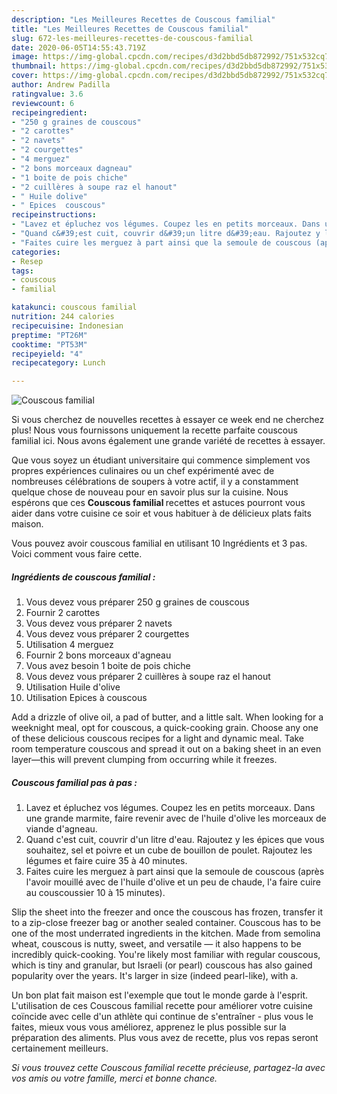 ```yaml
---
description: "Les Meilleures Recettes de Couscous familial"
title: "Les Meilleures Recettes de Couscous familial"
slug: 672-les-meilleures-recettes-de-couscous-familial
date: 2020-06-05T14:55:43.719Z
image: https://img-global.cpcdn.com/recipes/d3d2bbd5db872992/751x532cq70/couscous-familial-photo-principale-de-la-recette.jpg
thumbnail: https://img-global.cpcdn.com/recipes/d3d2bbd5db872992/751x532cq70/couscous-familial-photo-principale-de-la-recette.jpg
cover: https://img-global.cpcdn.com/recipes/d3d2bbd5db872992/751x532cq70/couscous-familial-photo-principale-de-la-recette.jpg
author: Andrew Padilla
ratingvalue: 3.6
reviewcount: 6
recipeingredient:
- "250 g graines de couscous"
- "2 carottes"
- "2 navets"
- "2 courgettes"
- "4 merguez"
- "2 bons morceaux dagneau"
- "1 boite de pois chiche"
- "2 cuillères à soupe raz el hanout"
- " Huile dolive"
- " Epices  couscous"
recipeinstructions:
- "Lavez et épluchez vos légumes. Coupez les en petits morceaux. Dans une grande marmite, faire revenir avec de l&#39;huile d&#39;olive les morceaux de viande d&#39;agneau."
- "Quand c&#39;est cuit, couvrir d&#39;un litre d&#39;eau. Rajoutez y les épices que vous souhaitez, sel et poivre et un cube de bouillon de poulet. Rajoutez les légumes et faire cuire 35 à 40 minutes."
- "Faites cuire les merguez à part ainsi que la semoule de couscous (après l&#39;avoir mouillé avec de l&#39;huile d&#39;olive et un peu de chaude, l&#39;a faire cuire au couscoussier 10 à 15 minutes)."
categories:
- Resep
tags:
- couscous
- familial

katakunci: couscous familial 
nutrition: 244 calories
recipecuisine: Indonesian
preptime: "PT26M"
cooktime: "PT53M"
recipeyield: "4"
recipecategory: Lunch

---
```



![Couscous familial](https://img-global.cpcdn.com/recipes/d3d2bbd5db872992/751x532cq70/couscous-familial-photo-principale-de-la-recette.jpg)

Si vous cherchez de nouvelles recettes à essayer ce week end ne cherchez plus! Nous vous fournissons uniquement la recette parfaite couscous familial ici. Nous avons également une grande variété de recettes à essayer.

Que vous soyez un étudiant universitaire qui commence simplement vos propres expériences culinaires ou un chef expérimenté avec de nombreuses célébrations de soupers à votre actif, il y a constamment quelque chose de nouveau pour en savoir plus sur la cuisine. Nous espérons que ces <strong> Couscous familial </strong> recettes et astuces pourront vous aider dans votre cuisine ce soir et vous habituer à de délicieux plats faits maison.

<!--inarticleads1-->

Vous pouvez avoir couscous familial en utilisant 10 Ingrédients et 3 pas. Voici comment vous faire cette.

##### Ingrédients de couscous familial :

1. Vous devez vous préparer 250 g graines de couscous
1. Fournir 2 carottes
1. Vous devez vous préparer 2 navets
1. Vous devez vous préparer 2 courgettes
1. Utilisation 4 merguez
1. Fournir 2 bons morceaux d&#39;agneau
1. Vous avez besoin 1 boite de pois chiche
1. Vous devez vous préparer 2 cuillères à soupe raz el hanout
1. Utilisation  Huile d&#39;olive
1. Utilisation  Epices à couscous


Add a drizzle of olive oil, a pad of butter, and a little salt. When looking for a weeknight meal, opt for couscous, a quick-cooking grain. Choose any one of these delicious couscous recipes for a light and dynamic meal. Take room temperature couscous and spread it out on a baking sheet in an even layer—this will prevent clumping from occurring while it freezes. 

<!--inarticleads2-->

##### Couscous familial pas à pas :

1. Lavez et épluchez vos légumes. Coupez les en petits morceaux. Dans une grande marmite, faire revenir avec de l&#39;huile d&#39;olive les morceaux de viande d&#39;agneau.
1. Quand c&#39;est cuit, couvrir d&#39;un litre d&#39;eau. Rajoutez y les épices que vous souhaitez, sel et poivre et un cube de bouillon de poulet. Rajoutez les légumes et faire cuire 35 à 40 minutes.
1. Faites cuire les merguez à part ainsi que la semoule de couscous (après l&#39;avoir mouillé avec de l&#39;huile d&#39;olive et un peu de chaude, l&#39;a faire cuire au couscoussier 10 à 15 minutes).


Slip the sheet into the freezer and once the couscous has frozen, transfer it to a zip-close freezer bag or another sealed container. Couscous has to be one of the most underrated ingredients in the kitchen. Made from semolina wheat, couscous is nutty, sweet, and versatile — it also happens to be incredibly quick-cooking. You&#39;re likely most familiar with regular couscous, which is tiny and granular, but Israeli (or pearl) couscous has also gained popularity over the years. It&#39;s larger in size (indeed pearl-like), with a. 

<!--inarticleads1-->

<p>
Un bon plat fait maison est l'exemple que tout le monde garde à l'esprit. L'utilisation de ces Couscous familial recette pour améliorer votre cuisine coïncide avec celle d'un athlète qui continue de s'entraîner - plus vous le faites, mieux vous vous améliorez, apprenez le plus possible sur la préparation des aliments. Plus vous avez de recette, plus vos repas seront certainement meilleurs.
</p>

<p>
<i>Si vous trouvez cette Couscous familial recette précieuse, partagez-la avec vos amis ou votre famille, merci et bonne chance.</i>
</p>
